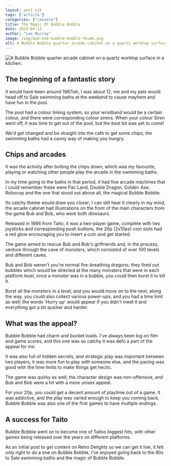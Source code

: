 ```yaml
---
layout: post.njk 
tags: ['article']
categories: ["console"]
title: The Magic Of Bubble Bobble
date: 2024-04-13
author: "Lee Murray"
image: /img/bub-bob-bubble-bobble-thumb.png
alt: A Bubble Bobble quarter arcade cabinet on a quartz worktop surface in a kitchen.
---
```


![A Bubble Bobble quarter arcade cabinet on a quartz worktop surface in a kitchen.](/img/bub-bob-bubble-bobble.png "Bubble Bobble")


## The beginning of a fantastic story

It would have been around 1987ish, I was about 12, me and my pals would head off to Sale swimming baths at the weekend to cause mayhem and have fun in the pool.

The pool had a colour timing system, so your wristband would be a certain colour, and there were corresponding colour sirens. When your colour Siren went off, it was time to get out of the pool, but the best bit was yet to come!

We'd get changed and be straight into the cafe to get some chips; the swimming baths had a canny way of making you hungry.

## Chips and arcades

It was the activity after bolting the chips down, which was my favourite, playing or watching other people play the arcade in the swimming baths.

In my time going to the baths in that period, it had five arcade machines that I could remember these were Pac Land, Double Dragon, Golden Axe, Robocop and the one that stood out above all, the magical Bubble Bobble.

Its catchy theme would draw you closer; I can still hear it clearly in my mind, the arcade cabinet had illustrations on the front of the main characters from the game Bub and Bob, who were both dinosaurs.

Released in 1986 from Taito, it was a two-player game, complete with two joysticks and corresponding push buttons, the 20p (2x10ps) coin slots had a red glow encouraging you to insert a coin and get started.

The game aimed to rescue Bub and Bob's girlfriends and, in the process, venture through the cave of monsters, which consisted of over 100 levels and different caves.

Bub and Bob weren't you're normal fire-breathing dragons; they fired out bubbles which would be directed at the many monsters that were in each platform level, once a monster was in a bubble, you could then burst it to kill it.

Burst all the monsters in a level, and you would move on to the next, along the way, you could also collect various power-ups, and you had a time limit as well; the words 'Hurry up' would appear if you didn't meet it and everything got a bit quicker and harder.

## What was the appeal?

Bubble Bobble had charm and bucket loads. I've always been big on film and game scores, and this one was so catchy it was defo a part of the appeal for me.

It was also full of hidden secrets, and strategic play was important between two players, it was more fun to play with someone else, and the pacing was good with the time limits to make things get hectic.

The game was quirky as well; the character design was non-offensive, and Bub and Bob were a hit with a more unisex appeal.

For your 20p, you could get a decent amount of playtime out of a game. It was addictive, and the play was varied enough to keep you coming back, Bubble Bobble was also one of the first games to have multiple endings.

## A success for Taito

Bubble Bobble went on to become one of Taitos biggest hits, with other games being released over the years on different platforms.

As an initial post to get content on Retro Delights so we can get it live, it felt only right to do a one on Bubble Bobble, I've enjoyed going back to the 80s to Sale swimming baths and the magic of Bubble Bobble.